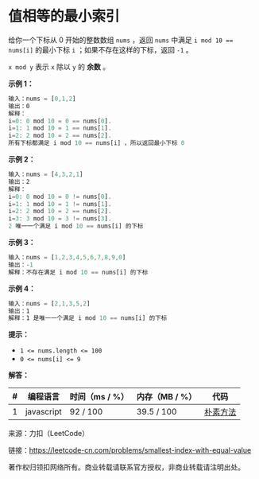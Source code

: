 # 值相等的最小索引

给你一个下标从 0 开始的整数数组 `nums` ，返回 `nums` 中满足 `i mod 10 == nums[i]` 的最小下标 `i` ；如果不存在这样的下标，返回 `-1` 。

`x mod y` 表示 `x` 除以 `y` 的 **余数** 。

**示例 1：**

``` javascript
输入：nums = [0,1,2]
输出：0
解释：
i=0: 0 mod 10 = 0 == nums[0].
i=1: 1 mod 10 = 1 == nums[1].
i=2: 2 mod 10 = 2 == nums[2].
所有下标都满足 i mod 10 == nums[i] ，所以返回最小下标 0
```

**示例 2：**

``` javascript
输入：nums = [4,3,2,1]
输出：2
解释：
i=0: 0 mod 10 = 0 != nums[0].
i=1: 1 mod 10 = 1 != nums[1].
i=2: 2 mod 10 = 2 == nums[2].
i=3: 3 mod 10 = 3 != nums[3].
2 唯一一个满足 i mod 10 == nums[i] 的下标
```

**示例 3：**

``` javascript
输入：nums = [1,2,3,4,5,6,7,8,9,0]
输出：-1
解释：不存在满足 i mod 10 == nums[i] 的下标
```

**示例 4：**

``` javascript
输入：nums = [2,1,3,5,2]
输出：1
解释：1 是唯一一个满足 i mod 10 == nums[i] 的下标
```

**提示：**

- `1 <= nums.length <= 100`
- `0 <= nums[i] <= 9`

**解答：**

**#**|**编程语言**|**时间（ms / %）**|**内存（MB / %）**|**代码**
--|--|--|--|--
1|javascript|92 / 100|39.5 / 100|[朴素方法](./javascript/ac_v1.js)

来源：力扣（LeetCode）

链接：https://leetcode-cn.com/problems/smallest-index-with-equal-value

著作权归领扣网络所有。商业转载请联系官方授权，非商业转载请注明出处。
